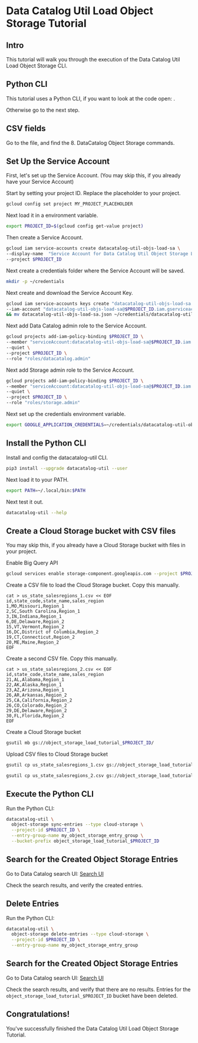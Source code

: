 <!---
Note: This tutorial is meant for Google Cloud Shell, and can be opened by going to
http://gstatic.com/cloudssh/images/open-btn.svg)](https://console.cloud.google.com/cloudshell/open?git_repo=https://github.com/mesmacosta/datacatalog-util&tutorial=tutorials/object-storage/TUTORIAL.LOAD.md)--->
# Data Catalog Util Load Object Storage Tutorial

<!-- TODO: analytics id? -->
<walkthrough-author name="mesmacosta@gmail.com" tutorialName="Data Catalog Util Load Object Storage Tutorial" repositoryUrl="https://github.com/mesmacosta/datacatalog-util"></walkthrough-author>

## Intro

This tutorial will walk you through the execution of the Data Catalog Util Load Object Storage CLI.

## Python CLI

This tutorial uses a Python CLI, if you want to look at the code open:
<walkthrough-editor-open-file filePath="cloudshell_open/datacatalog-util/src/datacatalog_util/datacatalog_util_cli.py"
                              text="datacatalog_util_cli.py">
</walkthrough-editor-open-file>.

Otherwise go to the next step.

## CSV fields

Go to the
<walkthrough-editor-open-file filePath="cloudshell_open/datacatalog-util/README.md" text="README.md">
</walkthrough-editor-open-file> file, and find the 8. DataCatalog Object Storage commands.

## Set Up the Service Account

First, let's set up the Service Account. (You may skip this, if you already have your Service Account)

Start by setting your project ID. Replace the placeholder to your project.
```bash
gcloud config set project MY_PROJECT_PLACEHOLDER
```

Next load it in a environment variable.
```bash
export PROJECT_ID=$(gcloud config get-value project)
```

Then create a Service Account.
```bash
gcloud iam service-accounts create datacatalog-util-objs-load-sa \
--display-name  "Service Account for Data Catalog Util Object Storage Load CLI" \
--project $PROJECT_ID
```

Next create a credentials folder where the Service Account will be saved.
```bash
mkdir -p ~/credentials
```

Next create and download the Service Account Key.
```bash
gcloud iam service-accounts keys create "datacatalog-util-objs-load-sa.json" \
--iam-account "datacatalog-util-objs-load-sa@$PROJECT_ID.iam.gserviceaccount.com" \
&& mv datacatalog-util-objs-load-sa.json ~/credentials/datacatalog-util-objs-load-sa.json
```

Next add Data Catalog admin role to the Service Account.
```bash
gcloud projects add-iam-policy-binding $PROJECT_ID \
--member "serviceAccount:datacatalog-util-objs-load-sa@$PROJECT_ID.iam.gserviceaccount.com" \
--quiet \
--project $PROJECT_ID \
--role "roles/datacatalog.admin"
```

Next add Storage admin role to the Service Account.
```bash
gcloud projects add-iam-policy-binding $PROJECT_ID \
--member "serviceAccount:datacatalog-util-objs-load-sa@$PROJECT_ID.iam.gserviceaccount.com" \
--quiet \
--project $PROJECT_ID \
--role "roles/storage.admin"
```

Next set up the credentials environment variable.
```bash
export GOOGLE_APPLICATION_CREDENTIALS=~/credentials/datacatalog-util-objs-load-sa.json
```

## Install the Python CLI

Install and config the datacatalog-util CLI.
```bash
pip3 install --upgrade datacatalog-util --user
```
Next load it to your PATH.
```bash
export PATH=~/.local/bin:$PATH
```

Next test it out.
```bash
datacatalog-util --help
```

## Create a Cloud Storage bucket with CSV files

You may skip this, if you already have a Cloud Storage bucket with files in your project.

Enable Big Query API
```bash
gcloud services enable storage-component.googleapis.com --project $PROJECT_ID
```

Create a CSV file to load the Cloud Storage bucket. Copy this manually.
```
cat > us_state_salesregions_1.csv << EOF
id,state_code,state_name,sales_region
1,MO,Missouri,Region_1
2,SC,South Carolina,Region_1
3,IN,Indiana,Region_1
6,DE,Delaware,Region_2
15,VT,Vermont,Region_2
16,DC,District of Columbia,Region_2
19,CT,Connecticut,Region_2
20,ME,Maine,Region_2
EOF
```

Create a second CSV file. Copy this manually.
```
cat > us_state_salesregions_2.csv << EOF
id,state_code,state_name,sales_region
21,AL,Alabama,Region_1
22,AK,Alaska,Region_1
23,AZ,Arizona,Region_1
26,AR,Arkansas,Region_2
25,CA,California,Region_2
26,CO,Colorado,Region_2
29,DE,Delaware,Region_2
30,FL,Florida,Region_2
EOF
```

Create a Cloud Storage bucket
```bash
gsutil mb gs://object_storage_load_tutorial_$PROJECT_ID/
```

Upload CSV files to Cloud Storage bucket
```bash
gsutil cp us_state_salesregions_1.csv gs://object_storage_load_tutorial_$PROJECT_ID/
```

```bash
gsutil cp us_state_salesregions_2.csv gs://object_storage_load_tutorial_$PROJECT_ID/
```

## Execute the Python CLI

Run the Python CLI:
```bash
datacatalog-util \
  object-storage sync-entries --type cloud-storage \
  --project-id $PROJECT_ID \
  --entry-group-name my_object_storage_entry_group \
  --bucket-prefix object_storage_load_tutorial_$PROJECT_ID
```

## Search for the Created Object Storage Entries

Go to Data Catalog search UI:
[Search UI](https://console.cloud.google.com/datacatalog?q=system=cloud_storage)

Check the search results, and verify the created entries.

## Delete Entries

Run the Python CLI:
```bash
datacatalog-util \
  object-storage delete-entries --type cloud-storage \
  --project-id $PROJECT_ID \
  --entry-group-name my_object_storage_entry_group 
```

## Search for the Created Object Storage Entries

Go to Data Catalog search UI:
[Search UI](https://console.cloud.google.com/datacatalog?q=system=cloud_storage)

Check the search results, and verify that there are no results. Entries for the `object_storage_load_tutorial_$PROJECT_ID` bucket 
have been deleted.

## Congratulations!

<walkthrough-conclusion-trophy></walkthrough-conclusion-trophy>

You've successfully finished the Data Catalog Util Load Object Storage Tutorial.
